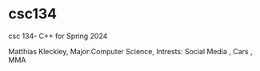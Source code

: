 # csc134
csc 134- C++ for Spring 2024 

Matthias Kleckley, Major:Computer Science, Intrests: Social Media , Cars , MMA
